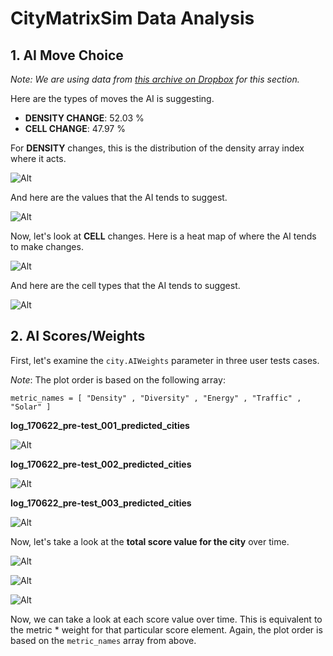 # CityMatrixSim Data Analysis

## 1. AI Move Choice

*Note: We are using data from [this archive on Dropbox](https://www.dropbox.com/home/CityMatrixSim_Data/citymatrix%20user%20test%20log/Server%20Data/Archive?preview=CityMatrix_log_170622_pre-test_001-002.zip) for this section.*

Here are the types of moves the AI is suggesting.

- **DENSITY CHANGE**: 52.03 %
- **CELL CHANGE**: 47.97 %

For **DENSITY** changes, this is the distribution of the density array index where it acts.

![Alt](data/density_index_hist.png)

And here are the values that the AI tends to suggest.

![Alt](data/density_value_hist.png)

Now, let's look at **CELL** changes. Here is a heat map of where the AI tends to make changes.

![Alt](data/ai_change_loc_heatmap.png)

And here are the cell types that the AI tends to suggest.

![Alt](data/ai_change_cell_types_hist.png)

## 2. AI Scores/Weights

First, let's examine the `city.AIWeights` parameter in three user tests cases.

*Note*: The plot order is based on the following array:

```
metric_names = [ "Density" , "Diversity" , "Energy" , "Traffic" , "Solar" ]
```

**log\_170622\_pre-test\_001\_predicted\_cities**

![Alt](data/log_170622_pre-test_001_predicted_cities_ai_weights.png)

**log\_170622\_pre-test\_002\_predicted\_cities**

![Alt](data/log_170622_pre-test_002_predicted_cities_ai_weights.png)

**log\_170622\_pre-test\_003\_predicted\_cities**

![Alt](data/log_170623_pre-test_003_predicted_cities_ai_weights.png)

Now, let's take a look at the **total score value for the city** over time.

![Alt](data/log_170622_pre-test_001_predicted_cities_total_scores.png)

![Alt](data/log_170622_pre-test_002_predicted_cities_total_scores.png)

![Alt](data/log_170623_pre-test_003_predicted_cities_total_scores.png)

Now, we can take a look at each score value over time. This is equivalent to the metric * weight for that particular score element. Again, the plot order is based on the ```metric_names``` array from above.